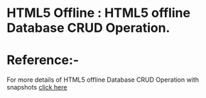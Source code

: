 HTML5 Offline :  HTML5 offline Database CRUD Operation.
=============================

 Reference:-
=============================
  For more details of HTML5 offline Database CRUD Operation with snapshots <a href="http://www.naveensiwas.com/article/-html5-offline-database-crud-operation-aid-47.html"> click here </a>
